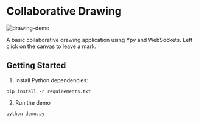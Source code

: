 # Collaborative Drawing

![drawing-demo](https://user-images.githubusercontent.com/5553757/189190756-21c2bc61-1816-488e-b2cd-bc910fece6d9.gif)

A basic collaborative drawing application using Ypy and WebSockets. Left click on the canvas to leave a mark.

## Getting Started

1. Install Python dependencies:

```
pip install -r requirements.txt
```

2. Run the demo

```
python demo.py
```
